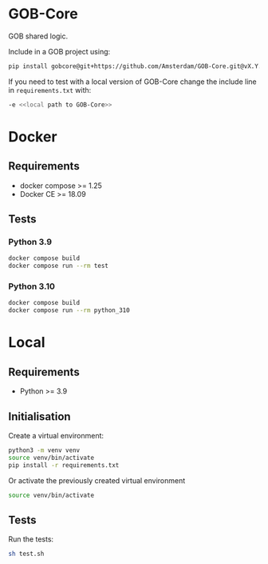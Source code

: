 # GOB-Core

GOB shared logic.

Include in a GOB project using:

```bash
pip install gobcore@git+https://github.com/Amsterdam/GOB-Core.git@vX.Y.Z
```

If you need to test with a local version of GOB-Core change the include line in `requirements.txt` with:

```bash
-e <<local path to GOB-Core>>
```

# Docker

## Requirements

* docker compose >= 1.25
* Docker CE >= 18.09

## Tests

### Python 3.9

```bash
docker compose build
docker compose run --rm test
```

### Python 3.10

```bash
docker compose build
docker compose run --rm python_310
```

# Local

## Requirements

* Python >= 3.9
    
## Initialisation

Create a virtual environment:

```bash
python3 -m venv venv
source venv/bin/activate
pip install -r requirements.txt
```
    
Or activate the previously created virtual environment

```bash
source venv/bin/activate
```
    
## Tests

Run the tests:

```bash
sh test.sh
```
